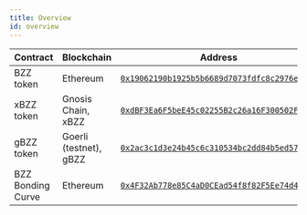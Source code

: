 ```yaml
---
title: Overview
id: overview
---
```



|Contract|Blockchain | Address             | 
| ---------------------- | ------------------------------- |--------- |
|BZZ token| Ethereum          | [`0x19062190b1925b5b6689d7073fdfc8c2976ef8cb`](https://ethplorer.io/address/0x19062190b1925b5b6689d7073fdfc8c2976ef8cb)                |
|xBZZ token | Gnosis Chain, xBZZ     | [`0xdBF3Ea6F5beE45c02255B2c26a16F300502F68da`](https://blockscout.com/xdai/mainnet/tokens/0xdBF3Ea6F5beE45c02255B2c26a16F300502F68da/) |
|gBZZ token| Goerli (testnet), gBZZ | [`0x2ac3c1d3e24b45c6c310534bc2dd84b5ed576335`](https://goerli.etherscan.io/address/0x2ac3c1d3e24b45c6c310534bc2dd84b5ed576335)         |
|BZZ Bonding Curve| Ethereum|[`0x4F32Ab778e85C4aD0CEad54f8f82F5Ee74d46904`](https://etherscan.io/address/0x4F32Ab778e85C4aD0CEad54f8f82F5Ee74d46904)|[`0x4F32Ab778e85C4aD0CEad54f8f82F5Ee74d46904`](https://etherscan.io/address/0x4F32Ab778e85C4aD0CEad54f8f82F5Ee74d46904)|